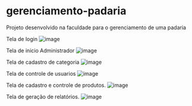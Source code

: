 # gerenciamento-padaria
Projeto desenvolvido na faculdade para o gerenciamento de uma padaria

Tela de login
![image](https://user-images.githubusercontent.com/53841323/171522917-22602bca-42ac-44a3-a1fd-5c852ab4c8d7.png)

Tela de inicio Administrador
![image](https://user-images.githubusercontent.com/53841323/171526264-7cfa14dc-8ba2-4661-8b31-a0d2191ab45c.png)

Tela de cadastro de categoria
![image](https://user-images.githubusercontent.com/53841323/171526356-cd4e0f2c-a5bb-4c44-b8ab-e8eb304e785b.png)

Tela de controle de usuarios
![image](https://user-images.githubusercontent.com/53841323/171526425-7fca9ba6-5812-4258-bcd2-6f0b403ff4a5.png)

Tela de cadastro e controle de produtos.
![image](https://user-images.githubusercontent.com/53841323/171527095-283afc23-9743-45ed-a118-706dfd56ed27.png)

Tela de geração de relatórios.
![image](https://user-images.githubusercontent.com/53841323/171527194-4c7bd21d-c885-4869-aec7-a231daabeab9.png)

